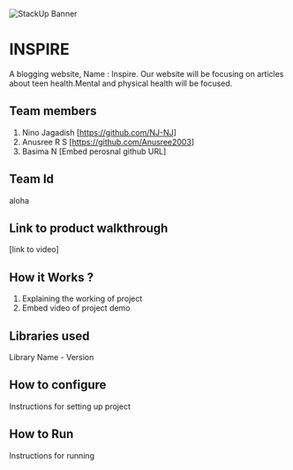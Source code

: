 ![StackUp Banner]([https://tinkerhub.frappe.cloud/files/stackup%20banner.jpeg])
# INSPIRE
A blogging website, Name : Inspire. Our website will be focusing on articles about teen health.Mental and physical health will be focused.
## Team members
1. Nino Jagadish [https://github.com/NJ-NJ]
1. Anusree R S [https://github.com/Anusree2003]
2. Basima N [Embed perosnal github URL]
## Team Id
aloha
## Link to product walkthrough
[link to video]
## How it Works ?
1. Explaining the working of project
2. Embed video of project demo
## Libraries used
Library Name - Version
## How to configure
Instructions for setting up project
## How to Run
Instructions for running
